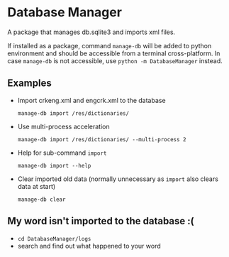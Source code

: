 # Database Manager

A package that manages db.sqlite3 and imports xml files.

If installed as a package, command `manage-db` will be added to python environment and should be accessible from a terminal cross-platform. In case `manage-db` is not accessible, use `python -m DatabaseManager` instead. 

## Examples

- Import crkeng.xml and engcrk.xml to the database

    `manage-db import /res/dictionaries/`
    
- Use multi-process acceleration

    `manage-db import /res/dictionaries/ --multi-process 2`
    
- Help for sub-command `import`

    `manage-db import --help`

- Clear imported old data (normally unnecessary as `import` also clears data at start)

    `manage-db clear`

## My word isn't imported to the database :(

- `cd DatabaseManager/logs`
- search and find out what happened to your word